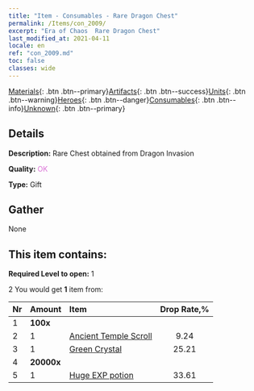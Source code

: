 ```yaml
---
title: "Item - Consumables - Rare Dragon Chest"
permalink: /Items/con_2009/
excerpt: "Era of Chaos  Rare Dragon Chest"
last_modified_at: 2021-04-11
locale: en
ref: "con_2009.md"
toc: false
classes: wide
---
```

 [Materials](/Items/){: .btn .btn--primary}[Artifacts](/Items/Artifacts/){: .btn .btn--success}[Units](/Items/Units/){: .btn .btn--warning}[Heroes](/Items/Heroes/){: .btn .btn--danger}[Consumables](/Items/Consumables/){: .btn .btn--info}[Unknown](/Items/Unknown/){: .btn .btn--primary}

## Details
 **Description:** Rare Chest obtained from Dragon Invasion

 **Quality:** <span style="color: #DA70D6">OK</span>

 **Type:** Gift

## Gather

  None

## This item contains:

 **Required Level to open:** 1

 2 You would get **1** item  from:

  | Nr | Amount |     Item    | Drop Rate,% |
  |:---|:-------|:------------|:---------:|
  | 1 |  **100x** | <i class="fas fa-gem"/> |  | 1.68 | 
  | 2 | 1 | [Ancient Temple Scroll](/Items/con_697/) | 9.24 | 
  | 3 | 1 | [Green Crystal](/Items/con_711/) | 25.21 | 
  | 4 |  **20000x** | <i class="fas fa-coins"/> |  | 30.25 | 
  | 5 | 1 | [Huge EXP potion](/Items/con_703/) | 33.61 | 
